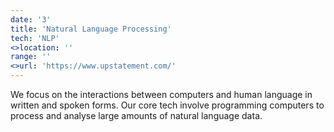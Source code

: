 ```yaml
---
date: '3'
title: 'Natural Language Processing'
tech: 'NLP'
<>location: ''
range: ''
<>url: 'https://www.upstatement.com/'
---
```

We focus on the interactions between computers and human language in written and spoken forms. Our core tech involve programming computers to process and analyse large amounts of natural language data.

